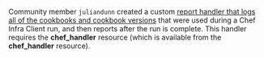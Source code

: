 Community member `juliandunn` created a custom [report handler that logs
all of the cookbooks and cookbook
versions](https://github.com/juliandunn/cookbook_versions_handler) that
were used during a Chef Infra Client run, and then reports after the run
is complete. This handler requires the **chef_handler** resource (which
is available from the **chef_handler** resource).
